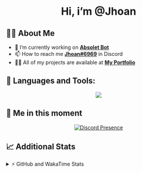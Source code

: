 <h1 align="center">Hi, i’m @Jhoan</h1>

## 🙋‍♂️ About Me

- 🔭 I’m currently working on **[Absolet Bot](https://strider.cloud)**
- 📫 How to reach me **[Jhoan#6969](https://jhoan.monster/)** in Discord
- 👨‍💻 All of my projects are available at **[My Portfolio](https://jhoan.monster)**

## 🚀 Languages and Tools:
<p align="center">
  <a href="https://skillicons.dev">
    <img src="https://skillicons.dev/icons?i=js,ts,html,css,bootstrap,nodejs,express,vscode,neovim,vim,atom,cloudflare,git,github,discord,bots,linux,mongodb,nginx,redis,wordpress,heroku&perline=11" />
  </a>
</p>
  
## 👤 Me in this moment
<p align="center">
    <a href="https://discord.com/users/612460795124776960" target="_blank" rel="nofollow">
        <img src="https://lanyard-profile-readme.vercel.app/api/612460795124776960?idleMessage=Probably%20coding%20Absolet..." alt="Discord Presence" align="center">
    </a>
</p>

## 📈 Additional Stats
<details>
    <summary>⚡ GitHub and WakaTime Stats</summary>
    <br/>

<!--START_SECTION:waka-->
![Code Time](http://img.shields.io/badge/Code%20Time-394%20hrs%2020%20mins-blue)

**🐱 My GitHub Data** 

> 🏆 755 Contributions in the Year 2022
 > 
> 📦 59.9 kB Used in GitHub's Storage 
 > 
> 💼 Opted to Hire
 > 
> 📜 4 Public Repositories 
 > 
> 🔑 30 Private Repositories  
 > 
**I'm an Early 🐤** 

```text
🌞 Morning    53 commits     ██░░░░░░░░░░░░░░░░░░░░░░░   7.99% 
🌆 Daytime    303 commits    ███████████░░░░░░░░░░░░░░   45.7% 
🌃 Evening    277 commits    ██████████░░░░░░░░░░░░░░░   41.78% 
🌙 Night      30 commits     █░░░░░░░░░░░░░░░░░░░░░░░░   4.52%

```
📅 **I'm Most Productive on Wednesday** 

```text
Monday       104 commits    ████░░░░░░░░░░░░░░░░░░░░░   15.69% 
Tuesday      91 commits     ███░░░░░░░░░░░░░░░░░░░░░░   13.73% 
Wednesday    126 commits    ████░░░░░░░░░░░░░░░░░░░░░   19.0% 
Thursday     72 commits     ██░░░░░░░░░░░░░░░░░░░░░░░   10.86% 
Friday       67 commits     ██░░░░░░░░░░░░░░░░░░░░░░░   10.11% 
Saturday     120 commits    ████░░░░░░░░░░░░░░░░░░░░░   18.1% 
Sunday       83 commits     ███░░░░░░░░░░░░░░░░░░░░░░   12.52%

```


📊 **This Week I Spent My Time On** 

```text
⌚︎ Time Zone: America/Bogota

💬 Programming Languages: 
JavaScript               3 hrs 2 mins        █████████████████░░░░░░░░   69.91% 
Bash                     22 mins             ██░░░░░░░░░░░░░░░░░░░░░░░   8.44% 
TypeScript               15 mins             █░░░░░░░░░░░░░░░░░░░░░░░░   5.97% 
EJS                      14 mins             █░░░░░░░░░░░░░░░░░░░░░░░░   5.68% 
JSON                     12 mins             █░░░░░░░░░░░░░░░░░░░░░░░░   4.72%

🔥 Editors: 
VS Code                  4 hrs 21 mins       █████████████████████████   100.0%

🐱‍💻 Projects: 
IpVanish-GUI             2 hrs 58 mins       █████████████████░░░░░░░░   68.3% 
Strider-System           1 hr                █████░░░░░░░░░░░░░░░░░░░░   22.99% 
api                      8 mins              ░░░░░░░░░░░░░░░░░░░░░░░░░   3.44% 
Unknown Project          7 mins              ░░░░░░░░░░░░░░░░░░░░░░░░░   3.01% 
bot                      5 mins              ░░░░░░░░░░░░░░░░░░░░░░░░░   2.27%

💻 Operating System: 
Linux                    4 hrs 21 mins       █████████████████████████   100.0%

```

**I Mostly Code in JavaScript** 

```text
JavaScript               15 repos            █████████████████░░░░░░░░   68.18% 
Java                     2 repos             ██░░░░░░░░░░░░░░░░░░░░░░░   9.09% 
CSS                      2 repos             ██░░░░░░░░░░░░░░░░░░░░░░░   9.09% 
TypeScript               1 repo              █░░░░░░░░░░░░░░░░░░░░░░░░   4.55% 
Shell                    1 repo              █░░░░░░░░░░░░░░░░░░░░░░░░   4.55%

```



 Last Updated on 20/08/2022 18:15:23 UTC
<!--END_SECTION:waka-->
</details>
